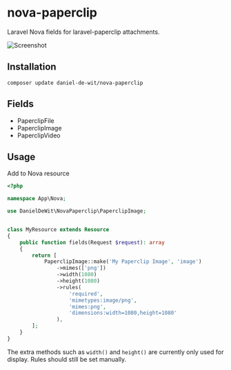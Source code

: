 # nova-paperclip
Laravel Nova fields for laravel-paperclip attachments.

![Screenshot](https://github.com/daniel-de-wit/nova-paperclip/blob/master/screenshot.png)

## Installation

```
composer update daniel-de-wit/nova-paperclip
```

## Fields

 - PaperclipFile
 - PaperclipImage
 - PaperclipVideo

## Usage

Add to Nova resource

```php
<?php

namespace App\Nova;

use DanielDeWit\NovaPaperclip\PaperclipImage;


class MyResource extends Resource
{
    public function fields(Request $request): array
    {
        return [
            PaperclipImage::make('My Paperclip Image', 'image')
                ->mimes(['png'])
                ->width(1080)
                ->height(1080)
                ->rules(
                    'required',
                    'mimetypes:image/png',
                    'mimes:png',
                    'dimensions:width=1080,height=1080'
                ),
        ];
    }
}
```

The extra methods such as `width()` and `height()` are currently only used for display. Rules should still be set manually.
